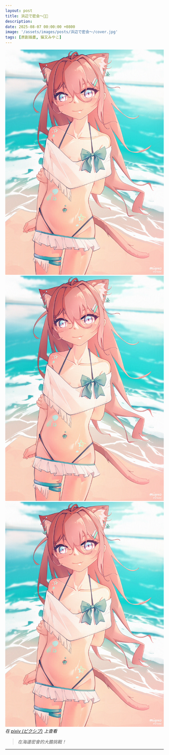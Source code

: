 ```yaml
---
layout: post
title: 浜辺で密会〜🌊💘
description: 
date: 2025-08-07 00:00:00 +0800
image: '/assets/images/posts/浜辺で密会〜/cover.jpg'
tags: [原創插畫, 猫又みやこ]
---
```


<div class="gallery-box">
  <div class="gallery">
    <img src="/assets/images/posts/浜辺で密会〜/5_noise_09_N21.jpg" loading="lazy">
  </div>
</div>

<div class="gallery-box">
  <div class="gallery">
    <img src="/assets/images/posts/浜辺で密会〜/5_noise_09_N12.jpg" loading="lazy">
    <img src="/assets/images/posts/浜辺で密会〜/5_noise_09_N11.jpg" loading="lazy">
  </div>
  <em>在 <a href="https://www.pixiv.net/artworks/133095150">pixiv (ピクシブ)</a> 上查看</em>
</div>

> <cite>在海邊密會的大膽挑戰！<cite>

***